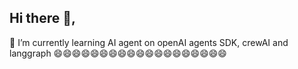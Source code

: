 ## Hi there 👋,
🌱 I’m currently learning AI agent on openAI agents SDK, crewAI and langgraph
😄😄😄😄😄😄😄😄😄😄😄😄😄😄😄😄😄😄😄
<!--
**TranToan25092003/trantoan25092003** is a ✨ _special_ ✨ repository because its `README.md` (this file) appears on your GitHub profile.

Here are some ideas to get you started:

- 🔭 I’m currently working on ...
- 🌱 I’m currently learning ...
- 👯 I’m looking to collaborate on ...
- 🤔 I’m looking for help with ...
- 💬 Ask me about ...
- 📫 How to reach me: ...
- 😄 Pronouns: ...
- ⚡ Fun fact: ...
-->
